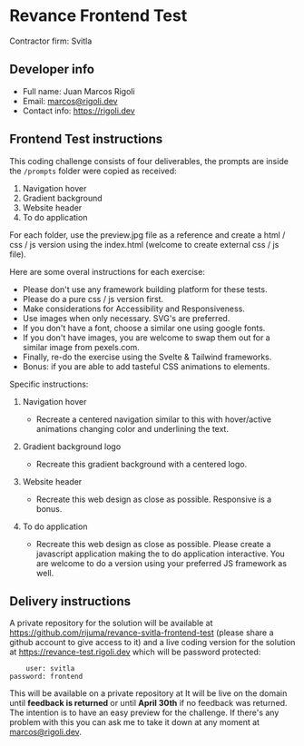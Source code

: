 # Revance Frontend Test

Contractor firm: Svitla

## Developer info

- Full name: Juan Marcos Rigoli
- Email: [marcos@rigoli.dev](mailto:marcos@rigoli.dev)
- Contact info: https://rigoli.dev

## Frontend Test instructions

This coding challenge consists of four deliverables, the prompts are inside the `/prompts` folder were copied as received:

1. Navigation hover
2. Gradient background
3. Website header
4. To do application

For each folder, use the preview.jpg file as a reference and create a html / css / js version using the index.html (welcome to create external css / js file).

Here are some overal instructions for each exercise:

- Please don't use any framework building platform for these tests.
- Please do a pure css / js version first.
- Make considerations for Accessibility and Responsiveness.
- Use images when only necessary. SVG's are preferred.
- If you don't have a font, choose a similar one using google fonts.
- If you don't have images, you are welcome to swap them out for a similar image from pexels.com.
- Finally, re-do the exercise using the Svelte & Tailwind frameworks.
- Bonus: if you are able to add tasteful CSS animations to elements.

Specific instructions:

1. Navigation hover

   - Recreate a centered navigation similar to this with hover/active animations changing color and underlining the text.

2. Gradient background logo

   - Recreate this gradient background with a centered logo.

3. Website header

   - Recreate this web design as close as possible. Responsive is a bonus.

4. To do application

   - Recreate this web design as close as possible. Please create a javascript application making the to do application interactive. You are welcome to do a version using your preferred JS framework as well.

## Delivery instructions

A private repository for the solution will be available at https://github.com/rijuma/revance-svitla-frontend-test (please share a github account to give access to it) and a live coding version for the solution at https://revance-test.rigoli.dev which will be password protected:

```text
    user: svitla
password: frontend
```

This will be available on a private repository at It will be live on the domain until **feedback is returned** or until **April 30th** if no feedback was returned. The intention is to have an easy preview for the challenge. If there's any problem with this you can ask me to take it down at any moment at [marcos@rigoli.dev](mailto:marcos@rigoli.dev).
